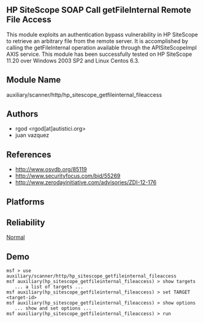 ## HP SiteScope SOAP Call getFileInternal Remote File Access

This module exploits an authentication bypass vulnerability 
in HP SiteScope to retrieve an arbitrary file from the 
remote server. It is accomplished by calling the 
getFileInternal operation available through the 
APISiteScopeImpl AXIS service. This module has been 
successfully tested on HP SiteScope 11.20 over Windows 2003 
SP2 and Linux Centos 6.3.


## Module Name
auxiliary/scanner/http/hp_sitescope_getfileinternal_fileaccess

## Authors
* rgod <rgod[at]autistici.org>
* juan vazquez


## References
* http://www.osvdb.org/85119
* http://www.securityfocus.com/bid/55269
* http://www.zerodayinitiative.com/advisories/ZDI-12-176




## Platforms


## Reliability
[Normal](https://github.com/rapid7/metasploit-framework/wiki/Exploit-Ranking)

## Demo

```
msf > use auxiliary/scanner/http/hp_sitescope_getfileinternal_fileaccess
msf auxiliary(hp_sitescope_getfileinternal_fileaccess) > show targets
   ... a list of targets ...
msf auxiliary(hp_sitescope_getfileinternal_fileaccess) > set TARGET <target-id>
msf auxiliary(hp_sitescope_getfileinternal_fileaccess) > show options
   ... show and set options ...
msf auxiliary(hp_sitescope_getfileinternal_fileaccess) > run
```
    
    